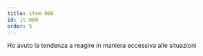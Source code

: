 ```yaml
---
title: item 006
id: it-006
order: 5
---
```

Ho avuto la tendenza a reagire in maniera eccessiva alle situazioni